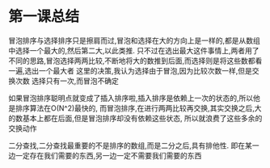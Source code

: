 # 第一课总结

冒泡排序与选择排序只是擦肩而过,冒泡和选择在大的方向上是一样的,都是从数组中选择一个最大的,然后第二大,以此类推.
只不过在选出最大这件事情上,两者用了不同的思路,冒泡选择两两比较,不断地将大的数推到后面,而选择则是将这些数都看一遍,选出一个最大者
这里的决策,我认为选择由于冒泡,因为比较次数一样,但是交换次数 选择只有一次,而冒泡不确定

如果冒泡排序聪明点就变成了插入排序啦,插入排序是依赖上一次的状态的,所以他是排序算法在O(N^2)最快的,
而冒泡排序,在进行两两比较再交换,其实交换之后,大的数基本上都在后面,但是冒泡排序却没有依赖这些状态,
所以就浪费了这些多余的交换动作

二分查找,二分查找最重要的不是排序的数组,而是二分之后,具有排他性.
即在某一边一定存在我们需要的东西,另一边一定不需要我们需要的东西